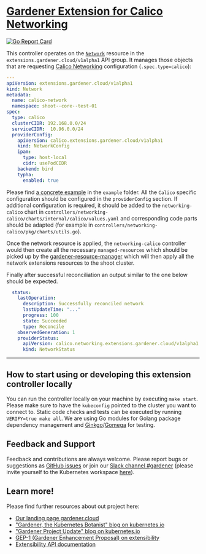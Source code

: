 # [Gardener Extension for Calico Networking](https://gardener.cloud)

[![Go Report Card](https://goreportcard.com/badge/github.com/gardener/gardener-extension-networking-calico)](https://goreportcard.com/report/github.com/gardener/gardener-extension-networking-calico)

This controller operates on the [`Network`](https://github.com/gardener/gardener/blob/master/docs/proposals/03-networking-extensibility.md#gardener-network-extension) resource in the `extensions.gardener.cloud/v1alpha1` API group. It manages those objects that are requesting [Calico Networking](https://www.projectcalico.org/) configuration (`.spec.type=calico`):

```yaml
---
apiVersion: extensions.gardener.cloud/v1alpha1
kind: Network
metadata:
  name: calico-network
  namespace: shoot--core--test-01
spec:
  type: calico
  clusterCIDR: 192.168.0.0/24
  serviceCIDR:  10.96.0.0/24
  providerConfig:
    apiVersion: calico.extensions.gardener.cloud/v1alpha1
    kind: NetworkConfig
    ipam:
      type: host-local
      cidr: usePodCIDR
    backend: bird
    typha:
      enabled: true
```

Please find [a concrete example](example/20-network.yaml) in the `example` folder. All the `Calico` specific configuration
should be configured in the `providerConfig` section. If additional configuration is required, it should be added to
the `networking-calico` chart in `controllers/networking-calico/charts/internal/calico/values.yaml` and corresponding code
parts should be adapted (for example in `controllers/networking-calico/pkg/charts/utils.go`).

Once the network resource is applied, the `networking-calico` controller would then create all the necessary `managed-resources` which should be picked
up by the [gardener-resource-manager](https://github.com/gardener/gardener-resource-manager) which will then apply all the
network extensions resources to the shoot cluster.

Finally after successful reconciliation an output similar to the one below should be expected.

```yaml
  status:
    lastOperation:
      description: Successfully reconciled network
      lastUpdateTime: "..."
      progress: 100
      state: Succeeded
      type: Reconcile
    observedGeneration: 1
    providerStatus:
      apiVersion: calico.networking.extensions.gardener.cloud/v1alpha1
      kind: NetworkStatus
```

----

## How to start using or developing this extension controller locally

You can run the controller locally on your machine by executing `make start`. Please make sure to have the `kubeconfig` pointed to the cluster you want to connect to.
Static code checks and tests can be executed by running `VERIFY=true make all`. We are using Go modules for Golang package dependency management and [Ginkgo](https://github.com/onsi/ginkgo)/[Gomega](https://github.com/onsi/gomega) for testing.

## Feedback and Support

Feedback and contributions are always welcome. Please report bugs or suggestions as [GitHub issues](https://github.com/gardener/gardener-extension-networking-calico/issues) or join our [Slack channel #gardener](https://kubernetes.slack.com/messages/gardener) (please invite yourself to the Kubernetes workspace [here](http://slack.k8s.io)).

## Learn more!

Please find further resources about out project here:

* [Our landing page gardener.cloud](https://gardener.cloud/)
* ["Gardener, the Kubernetes Botanist" blog on kubernetes.io](https://kubernetes.io/blog/2018/05/17/gardener/)
* ["Gardener Project Update" blog on kubernetes.io](https://kubernetes.io/blog/2019/12/02/gardener-project-update/)
* [GEP-1 (Gardener Enhancement Proposal) on extensibility](https://github.com/gardener/gardener/blob/master/docs/proposals/01-extensibility.md)
* [Extensibility API documentation](https://github.com/gardener/gardener/tree/master/docs/extensions)
